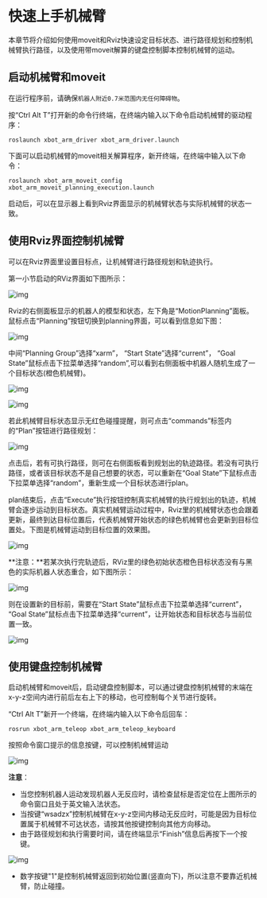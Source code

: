# 快速上手机械臂

本章节将介绍如何使用moveit和Rviz快速设定目标状态、进行路径规划和控制机械臂执行路径，以及使用带moveit解算的键盘控制脚本控制机械臂的运动。

## 启动机械臂和moveit

在运行程序前，请确保`机器人附近0.7米范围内无任何障碍物`。

按“Ctrl Alt T”打开新的命令行终端，在终端内输入以下命令启动机械臂的驱动程序：

```
roslaunch xbot_arm_driver xbot_arm_driver.launch
```

下面可以启动机械臂的moveit相关解算程序，新开终端，在终端中输入以下命令：

```
roslaunch xbot_arm_moveit_config xbot_arm_moveit_planning_execution.launch 
```

启动后，可以在显示器上看到Rviz界面显示的机械臂状态与实际机械臂的状态一致。

## 使用Rviz界面控制机械臂

可以在Rviz界面里设置目标点，让机械臂进行路径规划和轨迹执行。

第一小节启动的RViz界面如下图所示：

![img](arm_imgs/r1.png) 



Rviz的右侧面板显示的机器人的模型和状态，左下角是“MotionPlanning”面板。鼠标点击“Planning”按钮切换到planning界面，可以看到信息如下图：

![img](arm_imgs/r2.png) 



中间“Planning Group”选择“xarm”， “Start State”选择“current”， “Goal State”鼠标点击下拉菜单选择“random”,可以看到右侧面板中机器人随机生成了一个目标状态(橙色机械臂)。

![img](arm_imgs/r3.png) 

![img](arm_imgs/rr4.png) 

若此机械臂目标状态显示无红色碰撞提醒，则可点击“commands”标签内的“Plan”按钮进行路径规划：

![img](arm_imgs/r6.png) 

点击后，若有可执行路径，则可在右侧面板看到规划出的轨迹路径。若没有可执行路径，或者该目标状态不是自己想要的状态，可以重新在“Goal State”下鼠标点击下拉菜单选择“random”，重新生成一个目标状态进行plan。

plan结束后，点击“Execute”执行按钮控制真实机械臂的执行规划出的轨迹，机械臂会逐步运动到目标状态。真实机械臂运动过程中，Rviz里的机械臂状态也会跟着更新，最终到达目标位置后，代表机械臂开始状态的绿色机械臂也会更新到目标位置处。下图是机械臂运动到目标位置的效果图。

![img](arm_imgs/rr5.png) 



**注意：**若某次执行完轨迹后，RViz里的绿色初始状态橙色目标状态没有与黑色的实际机器人状态重合，如下图所示：

![img](arm_imgs/cc1.png) 

则在设置新的目标前，需要在“Start State”鼠标点击下拉菜单选择“current”， “Goal State”鼠标点击下拉菜单选择“current”，让开始状态和目标状态与当前位置一致。

![img](arm_imgs/cc2.png) 


## 使用键盘控制机械臂

启动机械臂和moveit后，启动键盘控制脚本，可以通过键盘控制机械臂的末端在x-y-z空间内进行前后左右上下的移动，也可控制每个关节进行旋转。

“Ctrl Alt T”新开一个终端，在终端内输入以下命令后回车：

```
rosrun xbot_arm_teleop xbot_arm_teleop_keyboard
```

按照命令窗口提示的信息按键，可以控制机械臂运动

![img](arm_imgs/k1.png) 


**注意**：

- 当您控制机器人运动发现机器人无反应时，请检查鼠标是否定位在上图所示的命令窗口且处于英文输入法状态。
- 当按键“wsadzx”控制机械臂在x-y-z空间内移动无反应时，可能是因为目标位置属于机械臂不可达状态，请按其他按键控制向其他方向移动。
- 由于路径规划和执行需要时间，请在终端显示“Finish”信息后再按下一个按键。

![img](arm_imgs/key2.png) 

- 数字按键"1"是控制机械臂返回到初始位置(竖直向下)，所以注意不要靠近机械臂，防止碰撞。



